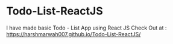 # Todo-List-ReactJS
I have made basic Todo - List App using React JS
Check Out at : https://harshmarwah007.github.io/Todo-List-ReactJS/
